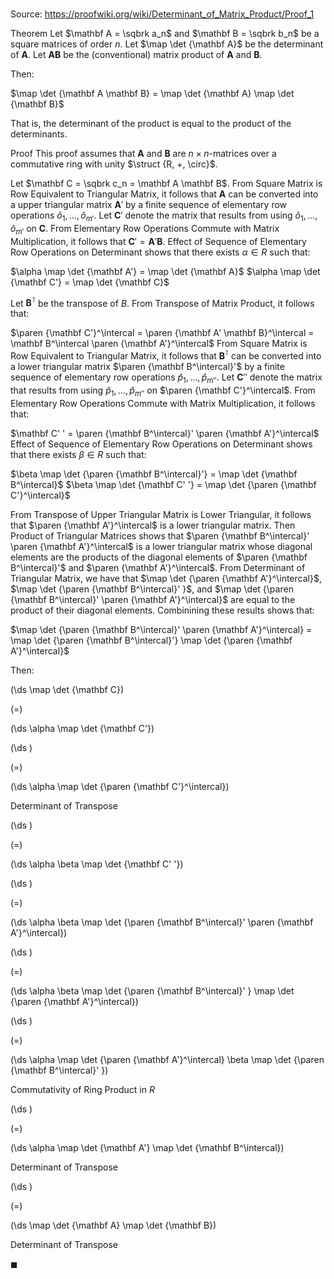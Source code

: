 # 

Source: https://proofwiki.org/wiki/Determinant_of_Matrix_Product/Proof_1

Theorem
Let $\mathbf A = \sqbrk a_n$ and $\mathbf B = \sqbrk b_n$ be a square matrices of order $n$.
Let $\map \det {\mathbf A}$ be the determinant of $\mathbf A$.
Let $\mathbf A \mathbf B$ be the (conventional) matrix product of $\mathbf A$ and $\mathbf B$.

Then:

$\map \det {\mathbf A \mathbf B} = \map \det {\mathbf A} \map \det {\mathbf B}$

That is, the determinant of the product is equal to the product of the determinants.


Proof
This proof assumes that $\mathbf A$ and $\mathbf B$ are $n \times n$-matrices over a commutative ring with unity $\struct {R, +, \circ}$.

Let $\mathbf C = \sqbrk c_n = \mathbf A \mathbf B$.
From Square Matrix is Row Equivalent to Triangular Matrix, it follows that $\mathbf A$ can be converted into a upper triangular matrix $\mathbf A'$ by a finite sequence of elementary row operations $\hat o_1, \ldots, \hat o_{m'}$.
Let $\mathbf C'$ denote the matrix that results from using $\hat o_1, \ldots, \hat o_{m'}$ on $\mathbf C$.
From Elementary Row Operations Commute with Matrix Multiplication, it follows that $\mathbf C' = \mathbf A' \mathbf B$.
Effect of Sequence of Elementary Row Operations on Determinant shows that there exists $\alpha \in R$ such that:

$\alpha \map \det {\mathbf A'} = \map \det {\mathbf A}$
$\alpha \map \det {\mathbf C'} = \map \det {\mathbf C}$

Let $\mathbf B^\intercal$ be the transpose of $B$.
From Transpose of Matrix Product, it follows that:

$\paren {\mathbf C'}^\intercal = \paren {\mathbf A' \mathbf B}^\intercal = \mathbf B^\intercal \paren {\mathbf A'}^\intercal$
From Square Matrix is Row Equivalent to Triangular Matrix, it follows that $\mathbf B^\intercal$ can be converted into a lower triangular matrix $\paren {\mathbf B^\intercal}'$ by a finite sequence of elementary row operations $\hat p_1, \ldots, \hat p_{m' '}$.
Let $\mathbf C' '$ denote the matrix that results from using $\hat p_1, \ldots, \hat p_{m' '}$ on $\paren {\mathbf C'}^\intercal$.
From Elementary Row Operations Commute with Matrix Multiplication, it follows that:

$\mathbf C' ' = \paren {\mathbf B^\intercal}' \paren {\mathbf A'}^\intercal$
Effect of Sequence of Elementary Row Operations on Determinant shows that there exists $\beta \in R$ such that:

$\beta \map \det {\paren {\mathbf B^\intercal}'} = \map \det {\mathbf B^\intercal}$
$\beta \map \det {\mathbf C' '} = \map \det {\paren {\mathbf C'}^\intercal}$

From Transpose of Upper Triangular Matrix is Lower Triangular, it follows that $\paren {\mathbf A'}^\intercal$ is a lower triangular matrix.
Then Product of Triangular Matrices shows that $\paren {\mathbf B^\intercal}' \paren {\mathbf A'}^\intercal$ is a lower triangular matrix whose diagonal elements are the products of the diagonal elements of $\paren {\mathbf B^\intercal}'$ and $\paren {\mathbf A'}^\intercal$.
From Determinant of Triangular Matrix, we have that $\map \det {\paren {\mathbf A'}^\intercal}$, $\map \det {\paren {\mathbf B^\intercal}' }$, and $\map \det {\paren {\mathbf B^\intercal}' \paren {\mathbf A'}^\intercal}$ are equal to the product of their diagonal elements.
Combinining these results shows that:

$\map \det {\paren {\mathbf B^\intercal}' \paren {\mathbf A'}^\intercal} = \map \det {\paren {\mathbf B^\intercal}'} \map \det {\paren {\mathbf A'}^\intercal}$

Then:














\(\ds \map \det {\mathbf C}\)

\(=\)







\(\ds \alpha \map \det {\mathbf C'}\)




















\(\ds \)

\(=\)







\(\ds \alpha \map \det {\paren {\mathbf C'}^\intercal}\)





Determinant of Transpose














\(\ds \)

\(=\)







\(\ds \alpha \beta \map \det {\mathbf C' '}\)




















\(\ds \)

\(=\)







\(\ds \alpha \beta \map \det {\paren {\mathbf B^\intercal}' \paren {\mathbf A'}^\intercal}\)




















\(\ds \)

\(=\)







\(\ds \alpha \beta \map \det {\paren {\mathbf B^\intercal}' } \map \det {\paren {\mathbf A'}^\intercal}\)




















\(\ds \)

\(=\)







\(\ds \alpha \map \det {\paren {\mathbf A'}^\intercal} \beta \map \det {\paren {\mathbf B^\intercal}' }\)





Commutativity of Ring Product in $R$














\(\ds \)

\(=\)







\(\ds \alpha \map \det {\mathbf A'} \map \det {\mathbf B^\intercal}\)





Determinant of Transpose














\(\ds \)

\(=\)







\(\ds \map \det {\mathbf A} \map \det {\mathbf B}\)





Determinant of Transpose



$\blacksquare$





